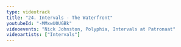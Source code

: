 ```yaml
---
type: videotrack
title: "24. Intervals - The Waterfront"
youtubeId: "-MMxwU0UGBk"
videoevents: "Nick Johnston, Polyphia, Intervals at Patronaat"
videoartists: ["Intervals"]
---
```

